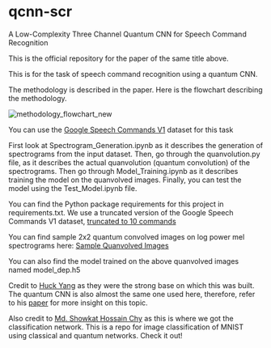 # qcnn-scr
A Low-Complexity Three Channel Quantum CNN for Speech Command Recognition

This is the official repository for the paper of the same title above.

This is for the task of speech command recognition using a quantum CNN.

The methodology is described in the paper. Here is the flowchart describing the methodology.

![methodology_flowchart_new](https://user-images.githubusercontent.com/81962282/236493614-3e9db67e-efed-4780-b1e5-b5919261b7fd.png)


You can use the [Google Speech Commands V1](https://ai.googleblog.com/2017/08/launching-speech-commands-dataset.html) dataset for this task

First look at Spectrogram_Generation.ipynb as it describes the generation of spectrograms from the input dataset.
Then, go through the quanvolution.py file, as it describes the actual quanvolution (quantum convolution) of the spectrograms.
Then go through Model_Training.ipynb as it describes training the model on the quanvolved images.
Finally, you can test the model using the Test_Model.ipynb file.

You can find the Python package requirements for this project in requirements.txt.
We use a truncated version of the Google Speech Commands V1 dataset, [truncated to 10 commands](https://drive.google.com/file/d/1Qv2FcZ2EAKEFG2N5uz52mpvEAu3LZZSq/view?usp=sharing)

You can find sample 2x2 quantum convolved images on log power mel spectrograms here: [Sample Quanvolved Images](https://drive.google.com/drive/folders/1hEGrWf4J6dvwDuEyLWWbTsJ1sI9r614L?usp=sharing)

You can also find the model trained on the above quanvolved images named model_dep.h5

Credit to [Huck Yang](https://github.com/huckiyang/QuantumSpeech-QCNN) as they were the strong base on which this was built. The quantum CNN is also almost the same one used here, therefore, refer to his [paper](https://ieeexplore.ieee.org/abstract/document/9413453) for more insight on this topic.

Also credit to [Md. Showkat Hossain Chy](https://github.com/showkat2203/Quantum-Network-For-Image-Classification) as this is where we got the classification network. This is a repo for image classification of MNIST using classical and quantum networks. Check it out!
